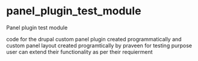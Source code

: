 # panel_plugin_test_module
Panel plugin test module


code for the drupal custom panel plugin created programmatically and custom panel layout created programtically by praveen for testing purpose user can extend their functionality as per their requierment


